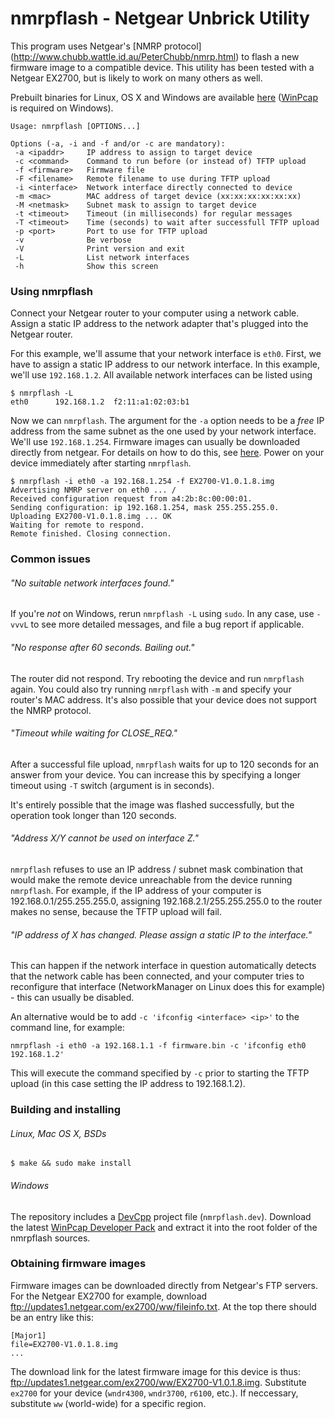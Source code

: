 nmrpflash - Netgear Unbrick Utility
====================================

This program uses Netgear's [NMRP protocol]
(http://www.chubb.wattle.id.au/PeterChubb/nmrp.html)
to flash a new firmware image to a compatible device. This utility has been
tested with a Netgear EX2700, but is likely to work on many others as well.

Prebuilt binaries for Linux, OS X and Windows are available
[here](https://github.com/jclehner/nmrpflash/releases)
([WinPcap](https://www.winpcap.org/install/default.htm) is required on Windows).

```
Usage: nmrpflash [OPTIONS...]

Options (-a, -i and -f and/or -c are mandatory):
 -a <ipaddr>     IP address to assign to target device
 -c <command>    Command to run before (or instead of) TFTP upload
 -f <firmware>   Firmware file
 -F <filename>   Remote filename to use during TFTP upload
 -i <interface>  Network interface directly connected to device
 -m <mac>        MAC address of target device (xx:xx:xx:xx:xx:xx)
 -M <netmask>    Subnet mask to assign to target device
 -t <timeout>    Timeout (in milliseconds) for regular messages
 -T <timeout>    Time (seconds) to wait after successfull TFTP upload
 -p <port>       Port to use for TFTP upload
 -v              Be verbose
 -V              Print version and exit
 -L              List network interfaces
 -h              Show this screen
```

### Using nmrpflash

Connect your Netgear router to your computer using a network cable.
Assign a static IP address to the network adapter that's plugged into
the Netgear router.

For this example, we'll assume that your network interface is `eth0`.
First, we have to assign a static IP address to our network interface.
In this example, we'll use `192.168.1.2`. All available network interfaces
can be listed using

```
$ nmrpflash -L
eth0      192.168.1.2  f2:11:a1:02:03:b1
```

Now we can `nmrpflash`. The argument for the `-a` option needs
to be a *free* IP address from the same subnet as the one used by your
network interface. We'll use `192.168.1.254`. Firmware images can usually 
be downloaded directly from netgear. For details on how to do this, see
[here](#obtaining-firmware-images). Power on your device immediately 
after starting `nmrpflash`.

```
$ nmrpflash -i eth0 -a 192.168.1.254 -f EX2700-V1.0.1.8.img
Advertising NMRP server on eth0 ... /
Received configuration request from a4:2b:8c:00:00:01.
Sending configuration: ip 192.168.1.254, mask 255.255.255.0.
Uploading EX2700-V1.0.1.8.img ... OK
Waiting for remote to respond.
Remote finished. Closing connection.
```

### Common issues
###### "No suitable network interfaces found."

If you're *not* on Windows, rerun `nmrpflash -L` using `sudo`. In any case,
use `-vvvL` to see more detailed messages, and file a bug report if applicable.

###### "No response after 60 seconds. Bailing out."

The router did not respond. Try rebooting the device and run `nmrpflash` again.
You could also try running `nmrpflash` with `-m` and specify your router's
MAC address. It's also possible that your device does not support the NMRP protocol.

###### "Timeout while waiting for CLOSE_REQ."

After a successful file upload, `nmrpflash` waits for up to 120 seconds for an
answer from your device. You can increase this by specifying a longer timeout
using `-T` switch (argument is in seconds).

It's entirely possible that the image was flashed successfully, but the
operation took longer than 120 seconds.

###### "Address X/Y cannot be used on interface Z."

`nmrpflash` refuses to use an IP address / subnet mask combination that would
make the remote device unreachable from the device running `nmrpflash`. For
example, if the IP address of your computer is 192.168.0.1/255.255.255.0, assigning
192.168.2.1/255.255.255.0 to the router makes no sense, because the TFTP upload will
fail.

###### "IP address of X has changed. Please assign a static IP to the interface."

This can happen if the network interface in question automatically detects that
the network cable has been connected, and your computer tries to reconfigure that
interface (NetworkManager on Linux does this for example) - this can usually be
disabled.

An alternative would be to add `-c 'ifconfig <interface> <ip>'` to the command line,
for example:

`nmrpflash -i eth0 -a 192.168.1.1 -f firmware.bin -c 'ifconfig eth0 192.168.1.2'`

This will execute the command specified by `-c` prior to starting the TFTP upload (in
this case setting the IP address to 192.168.1.2).

### Building and installing
###### Linux, Mac OS X, BSDs

```
$ make && sudo make install
```

###### Windows

The repository includes a
[DevCpp](http://sourceforge.net/projects/orwelldevcpp/)
project file (`nmrpflash.dev`). Download the latest
[WinPcap Developer Pack](https://www.winpcap.org/devel.htm)
and extract it into the root folder of the nmrpflash sources.

### Obtaining firmware images

Firmware images can be downloaded directly from Netgear's FTP servers. 
For the Netgear EX2700 for example, download 
ftp://updates1.netgear.com/ex2700/ww/fileinfo.txt. At the top there 
should be an entry like this:

```
[Major1]
file=EX2700-V1.0.1.8.img
...
```

The download link for the latest firmware image for this device is thus:
ftp://updates1.netgear.com/ex2700/ww/EX2700-V1.0.1.8.img. Substitute 
`ex2700` for your device (`wndr4300`, `wndr3700`, `r6100`, etc.). If
neccessary, substitute `ww` (world-wide) for a specific region.

